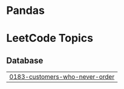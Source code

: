# Pandas
<!---LeetCode Topics Start-->
# LeetCode Topics
## Database
|  |
| ------- |
| [0183-customers-who-never-order](https://github.com/MIHIR-110103/Pandas/tree/master/0183-customers-who-never-order) |
<!---LeetCode Topics End-->